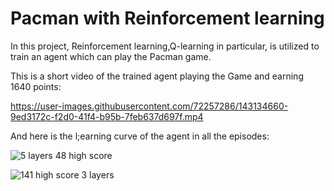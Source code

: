# Pacman with Reinforcement learning

In this project, Reinforcement learning,Q-learning in particular, is utilized to train an agent which can play the Pacman game.

This is a short video of the trained agent playing the Game and earning 1640 points:



https://user-images.githubusercontent.com/72257286/143134660-9ed3172c-f2d0-41f4-b95b-7feb637d697f.mp4


And here is the l;earning curve of the agent in all the episodes:



![5 layers 48 high score](https://user-images.githubusercontent.com/72257286/143134720-1a7adaeb-2328-4394-894c-127668d6deaa.png)


![141 high score 3 layers](https://user-images.githubusercontent.com/72257286/143134732-bbf6ca30-4aad-41ad-97c9-a7e667875e25.png)

